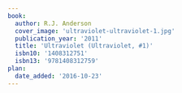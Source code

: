 ```yaml
---
book:
  author: R.J. Anderson
  cover_image: 'ultraviolet-ultraviolet-1.jpg'
  publication_year: '2011'
  title: 'Ultraviolet (Ultraviolet, #1)'
  isbn10: '1408312751'
  isbn13: '9781408312759'
plan:
  date_added: '2016-10-23'
---
```

